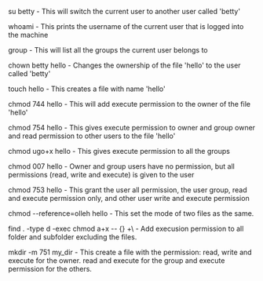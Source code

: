su betty - This will switch the current user to another user called 'betty'

whoami - This prints the username of the current user that is logged into the machine

group - This will list all the groups the current user belongs to

chown betty hello - Changes the ownership of the file 'hello' to the user called 'betty'

touch hello - This creates a file with name 'hello'

chmod 744 hello - This will add execute permission to the owner of the file 'hello'

chmod 754 hello - This gives execute permission to owner and group owner and read permission to other users to the file 'hello'

chmod ugo+x hello - This gives execute permission to all the groups

chmod 007 hello - Owner and group users have no permission, but all permissions (read, write and execute) is given to the user

chmod 753 hello - This grant the user all permission, the user group, read and execute permission only, and other user write and execute permission

chmod --reference=olleh hello - This set the mode of two files as the same. 

find . -type d -exec chmod a+x -- {} +\ - Add execusion permission to all folder and subfolder excluding the files. 

mkdir -m 751 my_dir - This create a file with the permission: read, write and execute for the owner. read and execute for the group and execute permission for the others.
